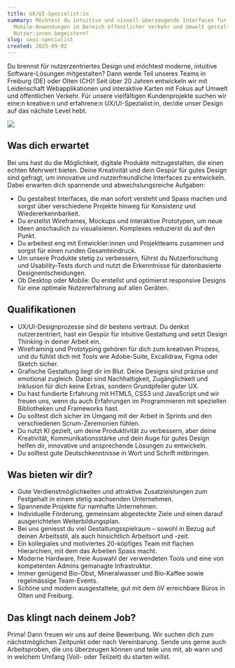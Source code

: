 ```yaml
---
title: UX/UI-Spezialist:in
summary: Möchtest du intuitive und visuell überzeugende Interfaces für Web- und
  Mobile-Anwendungen im Bereich öffentlicher Verkehr und Umwelt gestalten, die
  Nutzer:innen begeistern?
slug: uxui-specialist
created: 2025-09-02
---
```

Du brennst für nutzerzentriertes Design und möchtest moderne, intuitive Software-Lösungen mitgestalten? Dann werde Teil unseres Teams in Freiburg (DE) oder Olten (CH)! Seit über 20 Jahren entwickeln wir mit Leidenschaft Webapplikationen und interaktive Karten mit Fokus auf Umwelt und öffentlichen Verkehr. Für unsere vielfältigen Kundenprojekte suchen wir eine:n kreative:n und erfahrene:n UX/UI-Spezialist:in, der/die unser Design auf das nächste Level hebt.

![](/images/job/ux-ui-spezialist-in/uxui-spezialistin_linkedin-1-.png)

## Was dich erwartet

Bei uns hast du die Möglichkeit, digitale Produkte mitzugestalten, die einen echten Mehrwert bieten. Deine Kreativität und dein Gespür für gutes Design sind gefragt, um innovative und nutzerfreundliche Interfaces zu entwickeln. Dabei erwarten dich spannende und abwechslungsreiche Aufgaben:

* Du gestaltest Interfaces, die man sofort versteht und Spass machen und sorgst über verschiedene Projekte hinweg für Konsistenz und Wiedererkennbarkeit.
* Du erstellst Wireframes, Mockups und interaktive Prototypen, um neue Ideen anschaulich zu visualisieren. Komplexes reduzierst du auf den Punkt.
* Du arbeitest eng mit Entwickler:innen und Projektteams zusammen und sorgst für einen runden Gesamteindruck.
* Um unsere Produkte stetig zu verbessern, führst du Nutzerforschung und Usability-Tests durch und nutzt die Erkenntnisse für datenbasierte Designentscheidungen.
* Ob Desktop oder Mobile: Du erstellst und optimierst responsive Designs für eine optimale Nutzererfahrung auf allen Geräten.

## Qualifikationen

* UX/UI-Designprozesse sind dir bestens vertraut. Du denkst nutzerzentriert, hast ein Gespür für intuitive Gestaltung und setzt Design Thinking in deiner Arbeit ein.
* Wireframing und Prototyping gehören für dich zum kreativen Prozess, und du fühlst dich mit Tools wie Adobe-Suite, Excalidraw, Figma oder Sketch sicher.
* Grafische Gestaltung liegt dir im Blut. Deine Designs sind präzise und emotional zugleich. Dabei sind Nachhaltigkeit, Zugänglichkeit und Inklusion für dich keine Extras, sondern Grundpfeiler guter UX.
* Du hast fundierte Erfahrung mit HTML5, CSS3 und JavaScript und wir freuen uns, wenn du auch Erfahrungen im Programmieren mit speziellen Bibliotheken und Frameworks hast. 
* Du solltest dich sicher im Umgang mit der Arbeit in Sprints und den verschiedenen Scrum-Zeremonien fühlen.
* Du nutzt KI gezielt, um deine Produktivität zu verbessern, aber deine Kreativität, Kommunikationsstärke und dein Auge für gutes Design helfen dir, innovative und ansprechende Lösungen zu entwickeln.
* Du solltest gute Deutschkenntnisse in Wort und Schrift mitbringen.

## Was bieten wir dir?

* Gute Verdienstmöglichkeiten und attraktive Zusatz­leistungen zum Festgehalt in einem stetig wachsenden Unternehmen.
* Spannende Projekte für namhafte Unternehmen.
* Individuelle Förderung, gemeinsam abgesteckte Ziele und einen darauf ausgerichteten Weiterbildungsplan.
* Bei uns geniesst du viel Gestaltungsspielraum – sowohl in Bezug auf deinen Arbeitsstil, als auch hinsichtlich Arbeitsort und -zeit.
* Ein kollegiales und motiviertes 20-köpfiges Team mit flachen Hierarchien, mit dem das Arbeiten Spass macht.
* Moderne Hardware, freie Auswahl der verwendeten Tools und eine von kompetenten Admins gemanagte Infrastruktur.
* Immer genügend Bio-Obst, Mineralwasser und Bio-Kaffee sowie regelmässige Team-Events.
* Schöne und modern ausgestattete, gut mit dem öV erreichbare Büros in Olten und Freiburg.

## Das klingt nach deinem Job?

Prima! Dann freuen wir uns auf deine Bewerbung. Wir suchen dich zum nächstmöglichen Zeitpunkt oder nach Vereinbarung. Sende uns gerne auch Arbeitsproben, die uns überzeugen können und teile uns mit, ab wann und in welchem Umfang (Voll- oder Teilzeit) du starten willst.